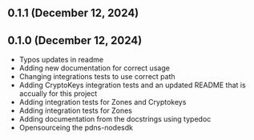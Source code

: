 ## 0.1.1 (December 12, 2024)


## 0.1.0 (December 12, 2024)
  - Typos updates in readme
  - Adding new documentation for correct usage
  - Changing integrations tests to use correct path
  - Adding CryptoKeys integration tests and an updated README that is accually for this project
  - Adding integration tests for Zones and Cryptokeys
  - Adding integration tests for Zones
  - Adding documentation from the docstrings using typedoc
  - Opensourceing the pdns-nodesdk

